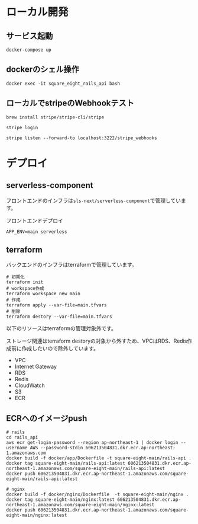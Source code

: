 # ローカル開発

## サービス起動

```
docker-compose up
```

## dockerのシェル操作

```
docker exec -it square_eight_rails_api bash
```

## ローカルでstripeのWebhookテスト
```
brew install stripe/stripe-cli/stripe

stripe login

stripe listen --forward-to localhost:3222/stripe_webhooks
```

# デプロイ

## serverless-component
フロントエンドのインフラは`sls-next/serverless-component`で管理しています。

フロントエンドデプロイ
```
APP_ENV=main serverless
```

## terraform
バックエンドのインフラはterraformで管理しています。

```
# 初期化
terraform init
# workspace作成
terraform workspace new main
# 作成
terraform apply --var-file=main.tfvars
# 削除
terraform destory --var-file=main.tfvars
```

以下のリソースはterraformの管理対象外です。

ストレージ関連はterraform destoryの対象から外すため、VPCはRDS、Redis作成前に作成したいので除外しています。

- VPC
- Internet Gateway
- RDS
- Redis
- CloudWatch
- S3
- ECR

## ECRへのイメージpush

```
# rails
cd rails_api
aws ecr get-login-password --region ap-northeast-1 | docker login --username AWS --password-stdin 606213504831.dkr.ecr.ap-northeast-1.amazonaws.com
docker build -f docker/app/Dockerfile -t square-eight-main/rails-api .
docker tag square-eight-main/rails-api:latest 606213504831.dkr.ecr.ap-northeast-1.amazonaws.com/square-eight-main/rails-api:latest
docker push 606213504831.dkr.ecr.ap-northeast-1.amazonaws.com/square-eight-main/rails-api:latest

# nginx
docker build -f docker/nginx/Dockerfile  -t square-eight-main/nginx .
docker tag square-eight-main/nginx:latest 606213504831.dkr.ecr.ap-northeast-1.amazonaws.com/square-eight-main/nginx:latest
docker push 606213504831.dkr.ecr.ap-northeast-1.amazonaws.com/square-eight-main/nginx:latest
```
